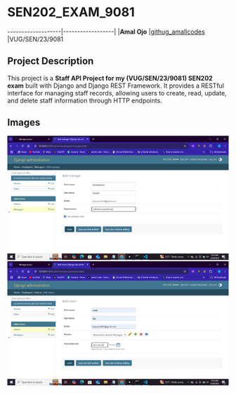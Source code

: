 # SEN202_EXAM_9081

-------------------|------------------|
|**Amal Ojo**	|[githug_amallcodes](https://github.com/amallcodes/) |VUG/SEN/23/9081 

## Project Description

This project is a **Staff API Project for my (VUG/SEN/23/9081) SEN202 exam** built with Django and Django REST Framework. It provides a RESTful interface for managing staff records, allowing users to create, read, update, and delete staff information through HTTP endpoints.

## Images
![Image of manager model](Screenshot%20(97).png)
![Image of intern model](Screenshot%20(98).png)